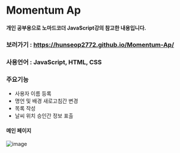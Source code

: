 # Momentum Ap
#### 개인 공부용으로 노마드코더 JavaScript강의 참고한 내용입니다. 

### 보러가기 : https://hunseop2772.github.io/Momentum-Ap/

### 사용언어 : JavaScript, HTML, CSS

### 주요기능
- 사용자 이름 등록
- 명언 및 배경 새로고침간 변경
- 목록 작성
- 날씨 위치 승인간 정보 표출

#### 메인 페이지

![image](https://user-images.githubusercontent.com/92245622/223019856-1b2ed96f-bdbd-46ae-9860-d26db5f2de8f.png)


